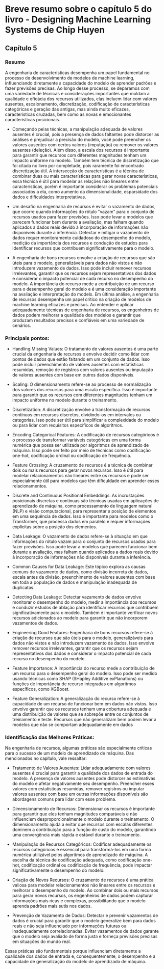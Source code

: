 # Breve resumo sobre o capítulo 5 do livro - Designing Machine Learning Systems de Chip Huyen

## Capítulo 5

### Resumo

A engenharia de caracteristicas desempenha um papel fundamental no processo de desenvolvimento de modelos de machine learning, influenciando diretamente a capacidade do modelo de aprender padrões e fazer previsões precisas. Ao longo desse processo, se deparamos com uma variedade de técnicas e considerações importantes que moldam a qualidade e eficácia dos recursos utilizados, elas incluem lidar com valores ausentes, escalonamento, discretização, codificação de características categóricas e geração das antigas, mas ainda muito eficazes, características cruzadas, bem como as novas e emocionantes características posicionais. 

 - Começando pelas técnicas, a manipulação adequada de valores ausentes é crucial, pois a presença de dados faltantes pode distorcer as análises e prejudicar a precisão do modelo, você pode preencher os valores ausentes com certos valores (imputação) ou remover os valores ausentes (deleção). Além disso, a escala dos recursos é importante para garantir que recursos com diferentes magnitudes tenham um impacto uniforme no modelo. Também tem técnica de discretização que foi citada no livro por completude, pois raramente foi encontrado discretização útil. A intersecção de características é a técnica de combinar duas ou mais características para gerar novas características, essa técnica é útil para modelar as relações não lineares entre características, porém é importante considerar os problemas potenciais associados a ela, como aumento da dimensionalidade, esparsidade dos dados e dificuldades interpretativas. 

- Um desafio na engenharia de recursos é evitar o vazamento de dados, que ocorre quando informações do rótulo "vazam" para o conjunto de recursos usados para fazer previsões. Isso pode levar a modelos que parecem funcionar bem durante a avaliação, mas falham quando aplicados a dados reais devido à incorporação de informações não disponíveis durante a inferência. Detectar e mitigar o vazamento de dados requer monitoramento cuidadoso do desempenho do modelo, medição da importância dos recursos e condução de estudos para identificar recursos que contribuem significativamente para o modelo.

- A engenharia de bons recursos envolve a criação de recursos que são úteis para o modelo, generalizáveis para dados não vistos e não introduzem vazamento de dados. Isso pode incluir remover recursos irrelevantes, garantir que os recursos sejam representativos dos dados e considerar o impacto potencial de cada recurso no desempenho do modelo. A importância do recurso mede a contribuição de um recurso para o desempenho geral do modelo e é uma consideração importante na avaliação e interpretação do modelo. Em última análise, a engenharia de recursos desempenha um papel crítico na criação de modelos de machine learning eficazes e precisos. Ao entender e aplicar adequadamente técnicas de engenharia de recursos, os engenheiros de dados podem melhorar a qualidade dos modelos e garantir que produzam resultados precisos e confiáveis em uma variedade de cenários.

### Principais pontos:

- Handling Missing Values:
O tratamento de valores ausentes é uma parte crucial da engenharia de recursos e envolve decidir como lidar com pontos de dados que estão faltando em um conjunto de dados. Isso pode incluir preenchimento de valores ausentes com estatísticas resumidas, remoção de registros com valores ausentes ou imputação de valores ausentes com base em outros dados disponíveis.

- Scaling:
O dimensionamento refere-se ao processo de normalização dos valores dos recursos para uma escala específica. Isso é importante para garantir que os recursos com diferentes magnitudes tenham um impacto uniforme no modelo durante o treinamento.

- Discretization:
A discretização envolve a transformação de recursos contínuos em recursos discretos, dividindo-os em intervalos ou categorias. Isso pode ser útil para simplificar a complexidade do modelo ou para lidar com requisitos específicos de algoritmos.

- Encoding Categorical Features:
A codificação de recursos categóricos é o processo de transformar variáveis categóricas em uma forma numérica que possa ser utilizada por algoritmos de aprendizado de máquina. Isso pode ser feito por meio de técnicas como codificação one-hot, codificação ordinal ou codificação de frequência.

- Feature Crossing:
A cruzamento de recursos é a técnica de combinar dois ou mais recursos para gerar novos recursos. Isso é útil para modelar relacionamentos não lineares entre os recursos e pode ser especialmente útil para modelos que têm dificuldade em aprender esses relacionamentos.

- Discrete and Continuous Positional Embeddings:
As incrustações posicionais discretas e contínuas são técnicas usadas em aplicações de aprendizado de máquina, como processamento de linguagem natural (NLP) e visão computacional, para representar a posição de elementos em uma sequência de dados. Isso é importante para modelos como o Transformer, que processa dados em paralelo e requer informações explícitas sobre a posição dos elementos.

- Data Leakage:
O vazamento de dados refere-se à situação em que informações do rótulo vazam para o conjunto de recursos usados para fazer previsões. Isso pode levar a modelos que parecem funcionar bem durante a avaliação, mas falham quando aplicados a dados reais devido à incorporação de informações não disponíveis durante a inferência.

- Common Causes for Data Leakage:
Este tópico explora as causas comuns de vazamento de dados, como divisão incorreta de dados, escala antes da divisão, preenchimento de valores ausentes com base em toda a população de dados e manipulação inadequada de duplicatas.

- Detecting Data Leakage:
Detectar vazamento de dados envolve monitorar o desempenho do modelo, medir a importância dos recursos e conduzir estudos de ablação para identificar recursos que contribuem significativamente para o modelo. Também é importante verificar novos recursos adicionados ao modelo para garantir que não incorporem vazamentos de dados.

- Engineering Good Features:
Engenharia de bons recursos refere-se à criação de recursos que são úteis para o modelo, generalizáveis para dados não vistos e não introduzem vazamento de dados. Isso envolve remover recursos irrelevantes, garantir que os recursos sejam representativos dos dados e considerar o impacto potencial de cada recurso no desempenho do modelo.

- Feature Importance:
A importância do recurso mede a contribuição de um recurso para o desempenho geral do modelo. Isso pode ser medido usando técnicas como SHAP (SHapley Additive exPlanations) ou funções de importância de recurso integradas em algoritmos específicos, como XGBoost.

- Feature Generalization:
A generalização do recurso refere-se à capacidade de um recurso de funcionar bem em dados não vistos. Isso envolve garantir que os recursos tenham uma cobertura adequada e uma distribuição de valores que se sobrepõe entre os conjuntos de treinamento e teste. Recursos que não generalizam bem podem levar a modelos que não se comportam adequadamente em dados 


### Identificação das Melhores Práticas:

Na engenharia de recursos, algumas práticas são especialmente críticas para o sucesso de um modelo de aprendizado de máquina. Das mencionados no capítulo, vale ressaltar: 

- Tratamento de Valores Ausentes: Lidar adequadamente com valores ausentes é crucial para garantir a qualidade dos dados de entrada do modelo. A presença de valores ausentes pode distorcer as estimativas do modelo e afetar negativamente seu desempenho. Preencher esses valores com estatísticas resumidas, remover registros ou imputar valores ausentes com base em outras informações disponíveis são abordagens comuns para lidar com esse problema.

- Dimensionamento de Recursos: Dimensionar os recursos é importante para garantir que eles tenham magnitudes comparáveis e não influenciem desproporcionalmente o modelo durante o treinamento. O dimensionamento ajuda a evitar que recursos com escalas diferentes dominem a contribuição para a função de custo do modelo, garantindo uma convergência mais rápida e estável durante o treinamento.

- Manipulação de Recursos Categóricos: Codificar adequadamente os recursos categóricos é essencial para transformá-los em uma forma numérica utilizável pelos algoritmos de aprendizado de máquina. A escolha da técnica de codificação adequada, como codificação one-hot, codificação ordinal ou codificação de frequência, pode impactar significativamente o desempenho do modelo.

- Criação de Novos Recursos: O cruzamento de recursos é uma prática valiosa para modelar relacionamentos não lineares entre os recursos e melhorar o desempenho do modelo. Ao combinar dois ou mais recursos para gerar novos recursos, os engenheiros de dados podem capturar informações mais ricas e complexas, possibilitando que o modelo aprenda padrões mais sutis nos dados.

- Prevenção de Vazamento de Dados: Detectar e prevenir vazamentos de dados é crucial para garantir que o modelo generalize bem para dados reais e não seja influenciado por informações futuras ou inadequadamente correlacionadas. Evitar vazamentos de dados garante que o modelo seja avaliado de forma justa e forneça previsões precisas em situações do mundo real.

Essas práticas são fundamentais porque influenciam diretamente a qualidade dos dados de entrada e, consequentemente, o desempenho e a capacidade de generalização do modelo de aprendizado de máquina.








       
      
    
